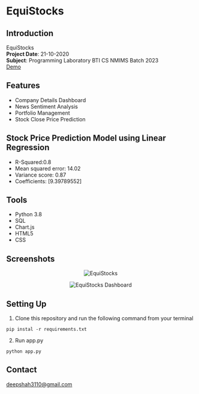# EquiStocks

<!-- DOCUMENTATION -->
## Introduction
EquiStocks
<br/>
**Project Date**: 21-10-2020
<br/>
**Subject**: Programming Laboratory BTI CS NMIMS Batch 2023
<br/>
[Demo](https://youtu.be/p01KfDET9OE)

## Features
<ul>
<li>Company Details Dashboard</li>
<li>News Sentiment Analysis</li>
<li>Portfolio Management</li>
<li>Stock Close Price Prediction</li>
</ul>
 

## Stock Price Prediction Model using Linear Regression
<ul>
  <li>R-Squared:0.8</li>
  <li>Mean squared error: 14.02</li>
  <li>Variance score: 0.87</li>
  <li>Coefficients: [9.39789552]</li>  


</ul>

## Tools
<ul>  
<li>Python 3.8</li>  
<li>SQL</li>  
<li>Chart.js</li>  
<li>HTML5</li>  
<li>CSS</li>  
</ul>

## Screenshots

<p align="center">
    <img src="https://i.imgur.com/Eka7E1A.jpeg" alt="EquiStocks" height="">
  </a>
</p>
<p align="center">
    <img src="https://i.imgur.com/F5ON81r.jpeg" alt="EquiStocks Dashboard" height="">
  </a>
</p>


## Setting Up


1. Clone this repository and run the following command from your terminal

```
pip instal -r requirements.txt
```

2. Run app.py
```
python app.py
```


<!-- CONTACT -->
## Contact
deepshah3110@gmail.com
